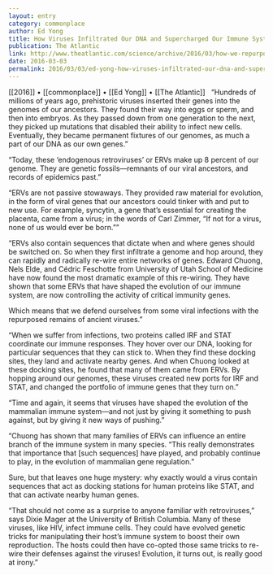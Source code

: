 ```yaml
---
layout: entry
category: commonplace
author: Ed Yong
title: How Viruses Infiltrated Our DNA and Supercharged Our Immune System
publication: The Atlantic
link: http://www.theatlantic.com/science/archive/2016/03/how-we-repurposed-viruses-to-defend-ourselves-from-viruses/471702/
date: 2016-03-03
permalink: 2016/03/03/ed-yong-how-viruses-infiltrated-our-dna-and-supercharged-our-immune-system
---
```


[[2016]] • [[commonplace]] • [[Ed Yong]] • [[The Atlantic]]
 
“Hundreds of millions of years ago, prehistoric viruses inserted their genes into the genomes of our ancestors. They found their way into eggs or sperm, and then into embryos. As they passed down from one generation to the next, they picked up mutations that disabled their ability to infect new cells. Eventually, they became permanent fixtures of our genomes, as much a part of our DNA as our own genes.”

“Today, these ‘endogenous retroviruses’ or ERVs make up 8 percent of our genome. They are genetic fossils—remnants of our viral ancestors, and records of epidemics past.”

“ERVs are not passive stowaways. They provided raw material for evolution, in the form of viral genes that our ancestors could tinker with and put to new use. For example, syncytin, a gene that’s essential for creating the placenta, came from a virus; in the words of Carl Zimmer, “If not for a virus, none of us would ever be born.””

“ERVs also contain sequences that dictate when and where genes should be switched on. So when they first infiltrate a genome and hop around, they can rapidly and radically re-wire entire networks of genes. Edward Chuong, Nels Elde, and Cédric Feschotte from University of Utah School of Medicine have now found the most dramatic example of this re-wiring. They have shown that some ERVs that have shaped the evolution of our immune system, are now controlling the activity of critical immunity genes.

Which means that we defend ourselves from some viral infections with the repurposed remains of ancient viruses.”

“When we suffer from infections, two proteins called IRF and STAT coordinate our immune responses. They hover over our DNA, looking for particular sequences that they can stick to. When they find these docking sites, they land and activate nearby genes. And when Chuong looked at these docking sites, he found that many of them came from ERVs. By hopping around our genomes, these viruses created new ports for IRF and STAT, and changed the portfolio of immune genes that they turn on.”

“Time and again, it seems that viruses have shaped the evolution of the mammalian immune system—and not just by giving it something to push against, but by giving it new ways of pushing.”

“Chuong has shown that many families of ERVs can influence an entire branch of the immune system in many species. “This really demonstrates that importance that [such sequences] have played, and probably continue to play, in the evolution of mammalian gene regulation.”

Sure, but that leaves one huge mystery: why exactly would a virus contain sequences that act as docking stations for human proteins like STAT, and that can activate nearby human genes.

“That should not come as a surprise to anyone familiar with retroviruses,” says Dixie Mager at the University of British Columbia. Many of these viruses, like HIV, infect immune cells. They could have evolved genetic tricks for manipulating their host’s immune system to boost their own reproduction. The hosts could then have co-opted those same tricks to re-wire their defenses against the viruses! Evolution, it turns out, is really good at irony.”

